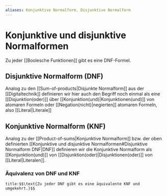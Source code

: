 ```yaml
---
aliases: Konjunktive Normalform, Disjunktive Normalform
---
```

$\newcommand{\f}[1]{\mathcal{#1}}\newcommand{\F}[1]{\mathfrak{#1}}\newcommand{\b}[1]{\mathbb{#1}}$
# Konjunktive und disjunktive Normalformen 
Zu jeder [[Boolesche Funktionen]] gibt es eine DNF-Formel.
## Disjunktive Normalform (DNF)
Analog zu den [[Sum-of-products|Disjunkte Normalform]] aus der [[Digitaltechnik]] definieren wir hier auch den Begriff noch einmal als eine [[Disjunktion(oder)]] über [[Konjunktion(und)|Konjunktionen(und)]] von atomaren Formeln oder [[Negation(nicht)|negierten]] atomaren Formeln, also [[Literal|Literale]] 

## Konjunktive Normalform (KNF)
Analog zu der [[Product-of-sums|Konjunktive Normalform]] bzw. der oben definierten [[Konjunktive und disjunktive Normalformen#Disjunktive Normalform DNF|DNF]] definieren wir die Konjunktive Normalform als [[Konjunktion(und)]] von [[Disjunktion(oder)|Disjunktionen(oder)]] von [[Literal|Literalen]].

### Äquivalenz von DNF und KNF
```ad-abstract
title:$$\text{Zu jeder DNF gibt es eine äquivalente KNF und umgekehrt.}$$
```
